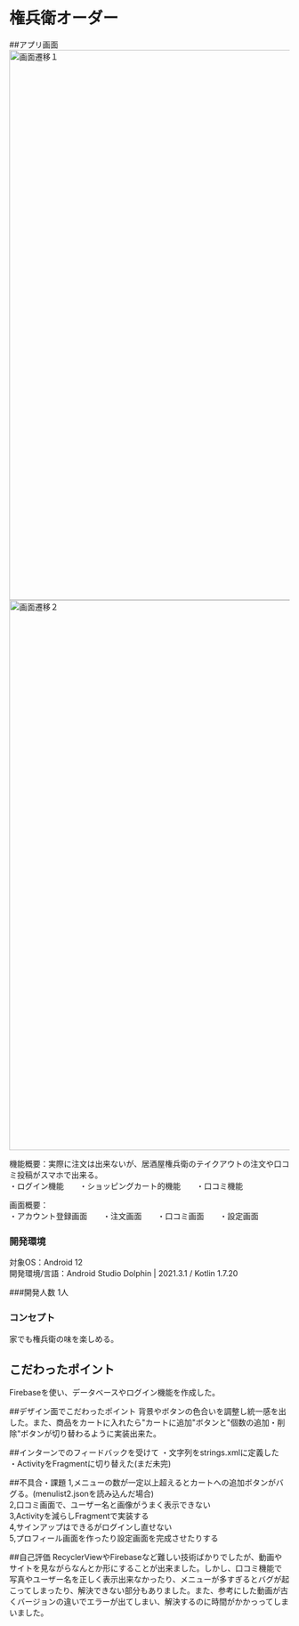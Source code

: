 # 権兵衛オーダー
##アプリ画面
<img width="989" alt="画面遷移１" src="https://user-images.githubusercontent.com/87113276/199092705-af5145d9-0915-43d7-a10d-1b322f1a0f32.png">
<img width="989" alt="画面遷移２" src="https://user-images.githubusercontent.com/87113276/199092711-feb47184-89f0-4cd3-a0cf-bf9bf64f5a85.png">

機能概要：実際に注文は出来ないが、居酒屋権兵衛のテイクアウトの注文や口コミ投稿がスマホで出来る。  
・ログイン機能　　・ショッピングカート的機能　　・口コミ機能

画面概要：  
・アカウント登録画面　　・注文画面　　・口コミ画面　　・設定画面  

### 開発環境
対象OS：Android 12  
開発環境/言語：Android Studio Dolphin | 2021.3.1 /  Kotlin 1.7.20

###開発人数
1人

### コンセプト
家でも権兵衛の味を楽しめる。  

## こだわったポイント
Firebaseを使い、データベースやログイン機能を作成した。

##デザイン面でこだわったポイント
背景やボタンの色合いを調整し統一感を出した。また、商品をカートに入れたら"カートに追加"ボタンと"個数の追加・削除"ボタンが切り替わるように実装出来た。  

##インターンでのフィードバックを受けて 
・文字列をstrings.xmlに定義した  
・ActivityをFragmentに切り替えた(まだ未完)  

##不具合・課題
1,メニューの数が一定以上超えるとカートへの追加ボタンがバグる。(menulist2.jsonを読み込んだ場合)    
2,口コミ画面で、ユーザー名と画像がうまく表示できない  
3,Activityを減らしFragmentで実装する  
4,サインアップはできるがログインし直せない  
5,プロフィール画面を作ったり設定画面を完成させたりする  

##自己評価
RecyclerViewやFirebaseなど難しい技術ばかりでしたが、動画やサイトを見ながらなんとか形にすることが出来ました。しかし、口コミ機能で写真やユーザー名を正しく表示出来なかったり、メニューが多すぎるとバグが起こってしまったり、解決できない部分もありました。また、参考にした動画が古くバージョンの違いでエラーが出てしまい、解決するのに時間がかかっってしまいました。 